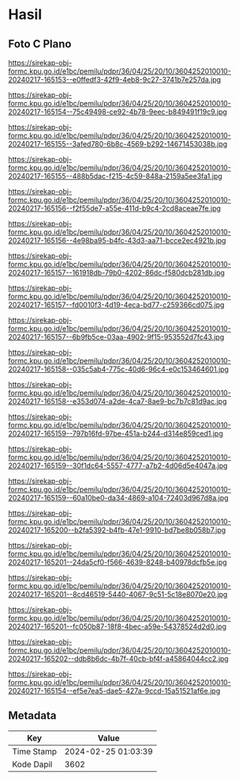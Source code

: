 # Hasil

## Foto C Plano

https://sirekap-obj-formc.kpu.go.id/e1bc/pemilu/pdpr/36/04/25/20/10/3604252010010-20240217-165153--e0ffedf3-42f9-4eb8-9c27-3741b7e257da.jpg

https://sirekap-obj-formc.kpu.go.id/e1bc/pemilu/pdpr/36/04/25/20/10/3604252010010-20240217-165154--75c49498-ce92-4b78-9eec-b849491f19c9.jpg

https://sirekap-obj-formc.kpu.go.id/e1bc/pemilu/pdpr/36/04/25/20/10/3604252010010-20240217-165155--3afed780-6b8c-4569-b292-14671453038b.jpg

https://sirekap-obj-formc.kpu.go.id/e1bc/pemilu/pdpr/36/04/25/20/10/3604252010010-20240217-165155--488b5dac-f215-4c59-848a-2159a5ee3fa1.jpg

https://sirekap-obj-formc.kpu.go.id/e1bc/pemilu/pdpr/36/04/25/20/10/3604252010010-20240217-165156--f2f55de7-a55e-411d-b9c4-2cd8aceae7fe.jpg

https://sirekap-obj-formc.kpu.go.id/e1bc/pemilu/pdpr/36/04/25/20/10/3604252010010-20240217-165156--4e98ba95-b4fc-43d3-aa71-bcce2ec4921b.jpg

https://sirekap-obj-formc.kpu.go.id/e1bc/pemilu/pdpr/36/04/25/20/10/3604252010010-20240217-165157--161918db-79b0-4202-86dc-f580dcb281db.jpg

https://sirekap-obj-formc.kpu.go.id/e1bc/pemilu/pdpr/36/04/25/20/10/3604252010010-20240217-165157--fd0010f3-4d19-4eca-bd77-c259366cd075.jpg

https://sirekap-obj-formc.kpu.go.id/e1bc/pemilu/pdpr/36/04/25/20/10/3604252010010-20240217-165157--6b9fb5ce-03aa-4902-9f15-953552d7fc43.jpg

https://sirekap-obj-formc.kpu.go.id/e1bc/pemilu/pdpr/36/04/25/20/10/3604252010010-20240217-165158--035c5ab4-775c-40d6-96c4-e0c153464601.jpg

https://sirekap-obj-formc.kpu.go.id/e1bc/pemilu/pdpr/36/04/25/20/10/3604252010010-20240217-165158--e353d074-a2de-4ca7-8ae9-bc7b7c81d9ac.jpg

https://sirekap-obj-formc.kpu.go.id/e1bc/pemilu/pdpr/36/04/25/20/10/3604252010010-20240217-165159--797b16fd-97be-451a-b244-d314e859ced1.jpg

https://sirekap-obj-formc.kpu.go.id/e1bc/pemilu/pdpr/36/04/25/20/10/3604252010010-20240217-165159--30f1dc64-5557-4777-a7b2-4d06d5e4047a.jpg

https://sirekap-obj-formc.kpu.go.id/e1bc/pemilu/pdpr/36/04/25/20/10/3604252010010-20240217-165159--60a10be0-da34-4869-a104-72403d967d8a.jpg

https://sirekap-obj-formc.kpu.go.id/e1bc/pemilu/pdpr/36/04/25/20/10/3604252010010-20240217-165200--b2fa5392-b4fb-47e1-9910-bd7be8b058b7.jpg

https://sirekap-obj-formc.kpu.go.id/e1bc/pemilu/pdpr/36/04/25/20/10/3604252010010-20240217-165201--24da5cf0-f566-4639-8248-b40978dcfb5e.jpg

https://sirekap-obj-formc.kpu.go.id/e1bc/pemilu/pdpr/36/04/25/20/10/3604252010010-20240217-165201--8cd46519-5440-4067-9c51-5c18e8070e20.jpg

https://sirekap-obj-formc.kpu.go.id/e1bc/pemilu/pdpr/36/04/25/20/10/3604252010010-20240217-165201--fc050b87-18f8-4bec-a59e-54378524d2d0.jpg

https://sirekap-obj-formc.kpu.go.id/e1bc/pemilu/pdpr/36/04/25/20/10/3604252010010-20240217-165202--ddb8b6dc-4b7f-40cb-bf4f-a45864044cc2.jpg

https://sirekap-obj-formc.kpu.go.id/e1bc/pemilu/pdpr/36/04/25/20/10/3604252010010-20240217-165154--ef5e7ea5-dae5-427a-9ccd-15a51521af6e.jpg


## Metadata

| Key        | Value               |
| ---------- | ------------------- |
| Time Stamp | 2024-02-25 01:03:39 |
| Kode Dapil | 3602                |



